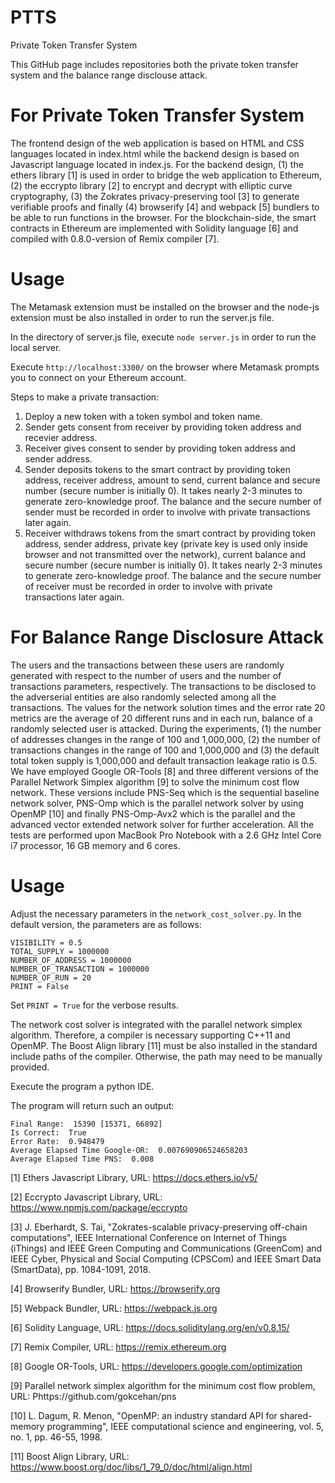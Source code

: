 # PTTS
Private Token Transfer System

This GitHub page includes repositories both the private token transfer system and the balance range disclouse attack.

# For Private Token Transfer System

The frontend design of the web application is based on HTML and CSS languages located in index.html while the backend design is based on Javascript 
language located in index.js. For the backend design, (1) the ethers library [1] is used in order to bridge the web application to Ethereum, (2) the 
eccrypto library [2] to encrypt and decrypt with elliptic curve cryptography, (3) the Zokrates privacy-preserving tool [3] to generate verifiable proofs 
and finally (4) browserify [4] and webpack [5] bundlers to be able to run functions in the browser. For the blockchain-side, the smart
contracts in Ethereum are implemented with Solidity language [6] and compiled with 0.8.0-version of Remix compiler [7].

# Usage

The Metamask extension must be installed on the browser and the node-js extension must be also installed in order to run the server.js file.

In the directory of server.js file, execute ```node server.js``` in order to run the local server. 

Execute ```http://localhost:3300/``` on the browser where Metamask prompts you to connect on your Ethereum account.

Steps to make a private transaction:
1. Deploy a new token with a token symbol and token name.
2. Sender gets consent from receiver by providing token address and recevier address.
3. Receiver gives consent to sender by providing token address and sender address.
4. Sender deposits tokens to the smart contract by providing token address, receiver address, amount to send, current balance and secure number (secure number is initially 0). It takes nearly 2-3 minutes to generate zero-knowledge proof. The balance and the secure number of sender must be recorded in order to involve with private transactions later again.
5. Receiver withdraws tokens from the smart contract by providing token address, sender address, private key (private key is used only inside browser and not transmitted over the network), current balance and secure number (secure number is initially 0). It takes nearly 2-3 minutes to generate zero-knowledge proof. The balance and the secure number of receiver must be recorded in order to involve with private transactions later again.

# For Balance Range Disclosure Attack

The users and the transactions between these users are randomly generated with respect to the number of users and the number of transactions parameters, 
respectively. The transactions to be disclosed to the adverserial entities are also randomly selected among all the transactions. The values for the 
network solution times and the error rate 20 metrics are the average of 20 different runs and in each run, balance of a randomly selected user is 
attacked. During the experiments, (1) the number of addresses changes in the range of 100 and 1,000,000, (2) the number of transactions changes in the 
range of 100 and 1,000,000 and (3) the default total token supply is 1,000,000 and default transaction leakage ratio is 0.5. We have employed Google 
OR-Tools [8] and three different versions of the Parallel Network Simplex algorithm [9] to solve the minimum cost flow network. These versions include 
PNS-Seq which is the sequential baseline network solver, PNS-Omp which is the parallel network solver by using OpenMP [10] and finally PNS-Omp-Avx2 which 
is the parallel and the advanced vector extended network solver for further acceleration. All the tests are performed upon MacBook Pro Notebook with a 
2.6 GHz Intel Core i7 processor, 16 GB memory and 6 cores. 

# Usage

Adjust the necessary parameters in the ```network_cost_solver.py```. In the default version, the parameters are as follows:

```
VISIBILITY = 0.5
TOTAL_SUPPLY = 1000000
NUMBER_OF_ADDRESS = 1000000
NUMBER_OF_TRANSACTION = 1000000
NUMBER_OF_RUN = 20
PRINT = False
```

Set ```PRINT = True``` for the verbose results.

The network cost solver is integrated with the parallel network simplex algorithm. Therefore, a compiler is necessary supporting C++11 and OpenMP. 
The Boost Align library [11] must be also installed in the standard include paths of the compiler. Otherwise, the path may need to be manually provided.

Execute the program a python IDE.

The program will return such an output:

```
Final Range:  15390 [15371, 66892]
Is Correct:  True
Error Rate:  0.948479
Average Elapsed Time Google-OR:  0.007690906524658203
Average Elapsed Time PNS:  0.008
```

[1] Ethers Javascript Library, URL: https://docs.ethers.io/v5/

[2] Eccrypto Javascript Library, URL: https://www.npmjs.com/package/eccrypto

[3] J. Eberhardt, S. Tai, "Zokrates-scalable privacy-preserving off-chain computations", IEEE International Conference on Internet of Things (iThings) 
and IEEE Green Computing and Communications (GreenCom) and IEEE Cyber, Physical and Social Computing (CPSCom) and IEEE Smart Data (SmartData),
pp. 1084-1091, 2018.

[4] Browserify Bundler, URL: https://browserify.org

[5] Webpack Bundler, URL: https://webpack.js.org

[6] Solidity Language, URL: https://docs.soliditylang.org/en/v0.8.15/

[7] Remix Compiler, URL: https://remix.ethereum.org

[8] Google OR-Tools, URL: https://developers.google.com/optimization

[9] Parallel network simplex algorithm for the minimum cost flow problem, URL: Phttps://github.com/gokcehan/pns

[10] L. Dagum, R. Menon, "OpenMP: an industry standard API for shared-memory programming", IEEE computational science and engineering, vol. 5, no. 1, 
pp. 46-55, 1998.

[11] Boost Align Library, URL: https://www.boost.org/doc/libs/1_79_0/doc/html/align.html











